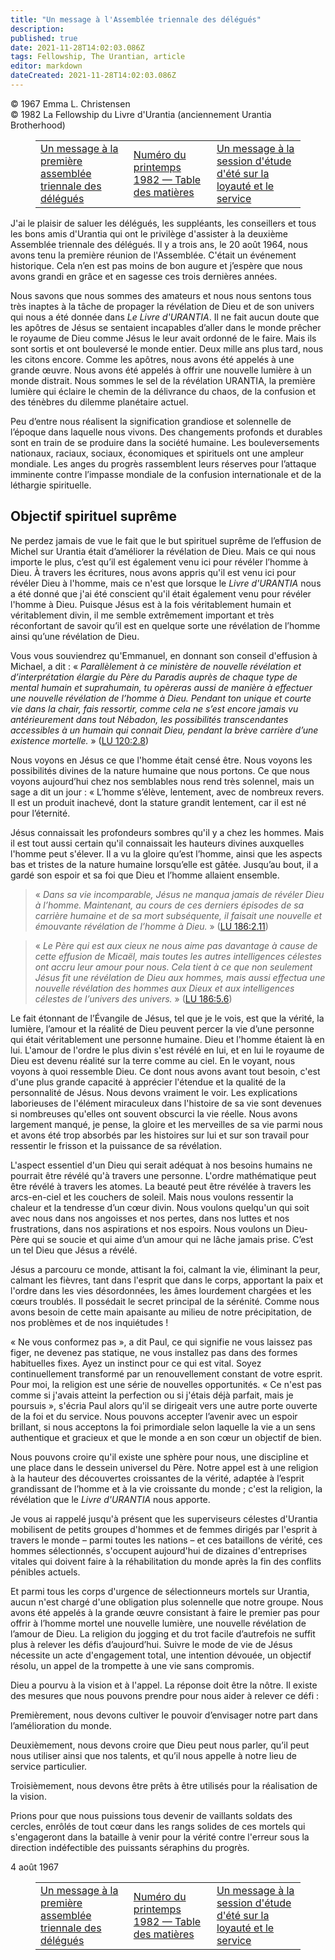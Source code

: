 ```yaml
---
title: "Un message à l'Assemblée triennale des délégués"
description: 
published: true
date: 2021-11-28T14:02:03.086Z
tags: Fellowship, The Urantian, article
editor: markdown
dateCreated: 2021-11-28T14:02:03.086Z
---
```


<p class="v-card v-sheet theme--light grey lighten-3 px-2">© 1967 Emma L. Christensen<br>© 1982 La Fellowship du Livre d'Urantia (anciennement Urantia Brotherhood)</p>
<figure class="table chapter-navigator">
  <table>
    <tbody>
      <tr>
        <td>
        <a href="/fr/article/Emma_L_Christensen/A_message_to_the_first_triennial_delegate_assembly">
          <span class="mdi mdi-arrow-left-drop-circle"></span><span class="pl-2">Un message à la première assemblée triennale des délégués</span>
        </a>
        </td>
        <td>
        <a href="/fr/index/articles_the_urantian#numéro-du-printemps-1982">
          <span class="mdi mdi-book-open-variant"></span><span class="pl-2">Numéro du printemps 1982 — Table des matières</span>
        </a>
        </td>
        <td>
        <a href="/fr/article/Emma_L_Christensen/A_message_to_the_summer_stuy_session_on_loyalty_and_service">
          <span class="pr-2">Un message à la session d'étude d'été sur la loyauté et le service</span><span class="mdi mdi-arrow-right-drop-circle"></span>
        </a>
        </td>
      </tr>
    </tbody>
  </table>
</figure>



J'ai le plaisir de saluer les délégués, les suppléants, les conseillers et tous les bons amis d'Urantia qui ont le privilège d'assister à la deuxième Assemblée triennale des délégués. Il y a trois ans, le 20 août 1964, nous avons tenu la première réunion de l'Assemblée. C'était un événement historique. Cela n’en est pas moins de bon augure et j’espère que nous avons grandi en grâce et en sagesse ces trois dernières années.

Nous savons que nous sommes des amateurs et nous nous sentons tous très inaptes à la tâche de propager la révélation de Dieu et de son univers qui nous a été donnée dans _Le Livre d'URANTIA_. Il ne fait aucun doute que les apôtres de Jésus se sentaient incapables d’aller dans le monde prêcher le royaume de Dieu comme Jésus le leur avait ordonné de le faire. Mais ils sont sortis et ont bouleversé le monde entier. Deux mille ans plus tard, nous les citons encore. Comme les apôtres, nous avons été appelés à une grande œuvre. Nous avons été appelés à offrir une nouvelle lumière à un monde distrait. Nous sommes le sel de la révélation URANTIA, la première lumière qui éclaire le chemin de la délivrance du chaos, de la confusion et des ténèbres du dilemme planétaire actuel.

Peu d’entre nous réalisent la signification grandiose et solennelle de l’époque dans laquelle nous vivons. Des changements profonds et durables sont en train de se produire dans la société humaine. Les bouleversements nationaux, raciaux, sociaux, économiques et spirituels ont une ampleur mondiale. Les anges du progrès rassemblent leurs réserves pour l’attaque imminente contre l’impasse mondiale de la confusion internationale et de la léthargie spirituelle.

## Objectif spirituel suprême

Ne perdez jamais de vue le fait que le but spirituel suprême de l’effusion de Michel sur Urantia était d’améliorer la révélation de Dieu. Mais ce qui nous importe le plus, c’est qu’il est également venu ici pour révéler l’homme à Dieu. À travers les écritures, nous avons appris qu'il est venu ici pour révéler Dieu à l'homme, mais ce n'est que lorsque le _Livre d'URANTIA_ nous a été donné que j'ai été conscient qu'il était également venu pour révéler l'homme à Dieu. Puisque Jésus est à la fois véritablement humain et véritablement divin, il me semble extrêmement important et très réconfortant de savoir qu’il est en quelque sorte une révélation de l’homme ainsi qu’une révélation de Dieu.

Vous vous souviendrez qu'Emmanuel, en donnant son conseil d'effusion à Michael, a dit : « _Parallèlement à ce ministère de nouvelle révélation et d’interprétation élargie du Père du Paradis auprès de chaque type de mental humain et suprahumain, tu opèreras aussi de manière à effectuer une nouvelle révélation de l’homme à Dieu. Pendant ton unique et courte vie dans la chair, fais ressortir, comme cela ne s’est encore jamais vu antérieurement dans tout Nébadon, les possibilités transcendantes accessibles à un humain qui connait Dieu, pendant la brève carrière d’une existence mortelle._ » ([LU 120:2.8](/fr/The_Urantia_Book/120#p2_8))

Nous voyons en Jésus ce que l'homme était censé être. Nous voyons les possibilités divines de la nature humaine que nous portons. Ce que nous voyons aujourd’hui chez nos semblables nous rend très solennel, mais un sage a dit un jour : « L’homme s’élève, lentement, avec de nombreux revers. Il est un produit inachevé, dont la stature grandit lentement, car il est né pour l’éternité.

Jésus connaissait les profondeurs sombres qu'il y a chez les hommes. Mais il est tout aussi certain qu'il connaissait les hauteurs divines auxquelles l'homme peut s'élever. Il a vu la gloire qu’est l’homme, ainsi que les aspects bas et tristes de la nature humaine lorsqu’elle est gâtée. Jusqu’au bout, il a gardé son espoir et sa foi que Dieu et l’homme allaient ensemble.

> « _Dans sa vie incomparable, Jésus ne manqua jamais de révéler Dieu à l’homme. Maintenant, au cours de ces derniers épisodes de sa carrière humaine et de sa mort subséquente, il faisait une nouvelle et émouvante révélation de l’homme à Dieu._ » ([LU 186:2.11](/fr/The_Urantia_Book/186#p2_11))

> « _Le Père qui est aux cieux ne nous aime pas davantage à cause de cette effusion de Micaël, mais toutes les autres intelligences célestes ont accru leur amour pour nous. Cela tient à ce que non seulement Jésus fit une révélation de Dieu aux hommes, mais aussi effectua une nouvelle révélation des hommes aux Dieux et aux intelligences célestes de l’univers des univers._ » ([LU 186:5.6](/fr/The_Urantia_Book/186#p5_6))

Le fait étonnant de l’Évangile de Jésus, tel que je le vois, est que la vérité, la lumière, l’amour et la réalité de Dieu peuvent percer la vie d’une personne qui était véritablement une personne humaine. Dieu et l'homme étaient là en lui. L'amour de l'ordre le plus divin s'est révélé en lui, et en lui le royaume de Dieu est devenu réalité sur la terre comme au ciel. En le voyant, nous voyons à quoi ressemble Dieu. Ce dont nous avons avant tout besoin, c'est d'une plus grande capacité à apprécier l'étendue et la qualité de la personnalité de Jésus. Nous devons vraiment le voir. Les explications laborieuses de l'élément miraculeux dans l'histoire de sa vie sont devenues si nombreuses qu'elles ont souvent obscurci la vie réelle. Nous avons largement manqué, je pense, la gloire et les merveilles de sa vie parmi nous et avons été trop absorbés par les histoires sur lui et sur son travail pour ressentir le frisson et la puissance de sa révélation.

L'aspect essentiel d'un Dieu qui serait adéquat à nos besoins humains ne pourrait être révélé qu'à travers une personne. L'ordre mathématique peut être révélé à travers les atomes. La beauté peut être révélée à travers les arcs-en-ciel et les couchers de soleil. Mais nous voulons ressentir la chaleur et la tendresse d’un cœur divin. Nous voulons quelqu'un qui soit avec nous dans nos angoisses et nos pertes, dans nos luttes et nos frustrations, dans nos aspirations et nos espoirs. Nous voulons un Dieu-Père qui se soucie et qui aime d’un amour qui ne lâche jamais prise. C’est un tel Dieu que Jésus a révélé.

Jésus a parcouru ce monde, attisant la foi, calmant la vie, éliminant la peur, calmant les fièvres, tant dans l'esprit que dans le corps, apportant la paix et l'ordre dans les vies désordonnées, les âmes lourdement chargées et les cœurs troublés. Il possédait le secret principal de la sérénité. Comme nous avons besoin de cette main apaisante au milieu de notre précipitation, de nos problèmes et de nos inquiétudes !

« Ne vous conformez pas », a dit Paul, ce qui signifie ne vous laissez pas figer, ne devenez pas statique, ne vous installez pas dans des formes habituelles fixes. Ayez un instinct pour ce qui est vital. Soyez continuellement transformé par un renouvellement constant de votre esprit. Pour moi, la religion est une série de nouvelles opportunités. « Ce n'est pas comme si j'avais atteint la perfection ou si j'étais déjà parfait, mais je poursuis », s'écria Paul alors qu'il se dirigeait vers une autre porte ouverte de la foi et du service. Nous pouvons accepter l’avenir avec un espoir brillant, si nous acceptons la foi primordiale selon laquelle la vie a un sens authentique et gracieux et que le monde a en son cœur un objectif de bien.

Nous pouvons croire qu'il existe une sphère pour nous, une discipline et une place dans le dessein universel du Père. Notre appel est à une religion à la hauteur des découvertes croissantes de la vérité, adaptée à l’esprit grandissant de l’homme et à la vie croissante du monde ; c'est la religion, la révélation que le _Livre d'URANTIA_ nous apporte.

Je vous ai rappelé jusqu'à présent que les superviseurs célestes d'Urantia mobilisent de petits groupes d'hommes et de femmes dirigés par l'esprit à travers le monde – parmi toutes les nations – et ces bataillons de vérité, ces hommes sélectionnés, s'occupent aujourd'hui de dizaines d'entreprises vitales qui doivent faire à la réhabilitation du monde après la fin des conflits pénibles actuels.

Et parmi tous les corps d'urgence de sélectionneurs mortels sur Urantia, aucun n'est chargé d'une obligation plus solennelle que notre groupe. Nous avons été appelés à la grande œuvre consistant à faire le premier pas pour offrir à l’homme mortel une nouvelle lumière, une nouvelle révélation de l’amour de Dieu. La religion du jogging et du trot facile d’autrefois ne suffit plus à relever les défis d’aujourd’hui. Suivre le mode de vie de Jésus nécessite un acte d'engagement total, une intention dévouée, un objectif résolu, un appel de la trompette à une vie sans compromis.

Dieu a pourvu à la vision et à l'appel. La réponse doit être la nôtre. Il existe des mesures que nous pouvons prendre pour nous aider à relever ce défi :

Premièrement, nous devons cultiver le pouvoir d’envisager notre part dans l’amélioration du monde.

Deuxièmement, nous devons croire que Dieu peut nous parler, qu’il peut nous utiliser ainsi que nos talents, et qu’il nous appelle à notre lieu de service particulier.

Troisièmement, nous devons être prêts à être utilisés pour la réalisation de la vision.

Prions pour que nous puissions tous devenir de vaillants soldats des cercles, enrôlés de tout cœur dans les rangs solides de ces mortels qui s'engageront dans la bataille à venir pour la vérité contre l'erreur sous la direction indéfectible des puissants séraphins du progrès.

4 août 1967



<figure class="table chapter-navigator">
  <table>
    <tbody>
      <tr>
        <td>
        <a href="/fr/article/Emma_L_Christensen/A_message_to_the_first_triennial_delegate_assembly">
          <span class="mdi mdi-arrow-left-drop-circle"></span><span class="pl-2">Un message à la première assemblée triennale des délégués</span>
        </a>
        </td>
        <td>
        <a href="/fr/index/articles_the_urantian#numéro-du-printemps-1982">
          <span class="mdi mdi-book-open-variant"></span><span class="pl-2">Numéro du printemps 1982 — Table des matières</span>
        </a>
        </td>
        <td>
        <a href="/fr/article/Emma_L_Christensen/A_message_to_the_summer_stuy_session_on_loyalty_and_service">
          <span class="pr-2">Un message à la session d'étude d'été sur la loyauté et le service</span><span class="mdi mdi-arrow-right-drop-circle"></span>
        </a>
        </td>
      </tr>
    </tbody>
  </table>
</figure>

